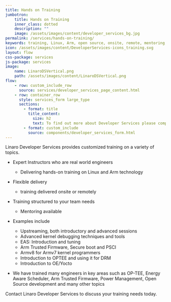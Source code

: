 ```yaml
---
title: Hands on Training
jumbotron:
    title: Hands on Training
    inner_class: dotted
    description: ""
    image: /assets/images/content/developer_services_bg.jpg
permalink: /services/hands-on-training/
keywords: training, Linux, Arm, open source, onsite, remote, mentoring, tailored to needs
icon: /assets/images/content/DeveloperServices-icons_training.svg
layout: flow
css-package: services
js-package: services
image:
    name: LinaroDSVertical.png
    path: /assets/images/content/LinaroDSVertical.png
flow:
    - row: custom_include_row
      source: services/developer_services_page_content.html
    - row: container_row
      style: services_form large_type
      sections:
        - format: title
          title_content:
            size: h2
            text: To find out more about Developer Services please complete this form
        - format: custom_include
          source: components/developer_services_form.html
---
```

Linaro Developer Services provides customized training on a variety of topics.

- Expert Instructors who are real world engineers
  - Delivering hands-on training on Linux and Arm technology

- Flexible delivery
  - training delivered onsite or remotely

- Training structured to your team needs
  - Mentoring available

- Examples include
  - Upstreaming, both introductory and advanced sessions
  - Advanced kernel debugging techniques and tools
  - EAS: Introduction and tuning
  - Arm Trusted Firmware, Secure boot and PSCI
  - Armv8 for Armv7 kernel programmers
  - Introduction to OPTEE and using it for DRM
  - Introduction to OE/Yocto

- We have trained many engineers in key areas such as OP-TEE, Energy Aware Scheduler, Arm Trusted Firmware, Power Management, Open Source development and many other topics

Contact Linaro Developer Services to discuss your training needs today.
